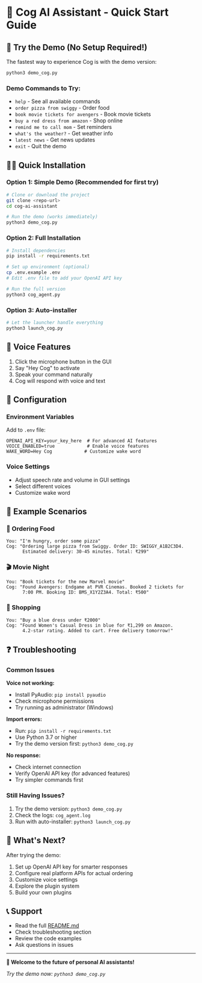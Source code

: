 # 🚀 Cog AI Assistant - Quick Start Guide

## 🎯 Try the Demo (No Setup Required!)

The fastest way to experience Cog is with the demo version:

```bash
python3 demo_cog.py
```

### Demo Commands to Try:
- `help` - See all available commands
- `order pizza from swiggy` - Order food
- `book movie tickets for avengers` - Book movie tickets  
- `buy a red dress from amazon` - Shop online
- `remind me to call mom` - Set reminders
- `what's the weather?` - Get weather info
- `latest news` - Get news updates
- `exit` - Quit the demo

## 🏃‍♂️ Quick Installation

### Option 1: Simple Demo (Recommended for first try)
```bash
# Clone or download the project
git clone <repo-url>
cd cog-ai-assistant

# Run the demo (works immediately)
python3 demo_cog.py
```

### Option 2: Full Installation
```bash
# Install dependencies
pip install -r requirements.txt

# Set up environment (optional)
cp .env.example .env
# Edit .env file to add your OpenAI API key

# Run the full version
python3 cog_agent.py
```

### Option 3: Auto-installer
```bash
# Let the launcher handle everything
python3 launch_cog.py
```

## 🎤 Voice Features

1. Click the microphone button in the GUI
2. Say "Hey Cog" to activate
3. Speak your command naturally
4. Cog will respond with voice and text

## 🔧 Configuration

### Environment Variables
Add to `.env` file:
```env
OPENAI_API_KEY=your_key_here  # For advanced AI features
VOICE_ENABLED=true            # Enable voice features
WAKE_WORD=Hey Cog            # Customize wake word
```

### Voice Settings
- Adjust speech rate and volume in GUI settings
- Select different voices
- Customize wake word

## 🌟 Example Scenarios

### 🍕 Ordering Food
```
You: "I'm hungry, order some pizza"
Cog: "Ordering large pizza from Swiggy. Order ID: SWIGGY_A1B2C3D4. 
      Estimated delivery: 30-45 minutes. Total: ₹299"
```

### 🎬 Movie Night
```
You: "Book tickets for the new Marvel movie"
Cog: "Found Avengers: Endgame at PVR Cinemas. Booked 2 tickets for 
      7:00 PM. Booking ID: BMS_X1Y2Z3A4. Total: ₹500"
```

### 🛒 Shopping
```
You: "Buy a blue dress under ₹2000"
Cog: "Found Women's Casual Dress in blue for ₹1,299 on Amazon. 
      4.2-star rating. Added to cart. Free delivery tomorrow!"
```

## ❓ Troubleshooting

### Common Issues

**Voice not working:**
- Install PyAudio: `pip install pyaudio`
- Check microphone permissions
- Try running as administrator (Windows)

**Import errors:**
- Run: `pip install -r requirements.txt`
- Use Python 3.7 or higher
- Try the demo version first: `python3 demo_cog.py`

**No response:**
- Check internet connection
- Verify OpenAI API key (for advanced features)
- Try simpler commands first

### Still Having Issues?
1. Try the demo version: `python3 demo_cog.py`
2. Check the logs: `cog_agent.log`
3. Run with auto-installer: `python3 launch_cog.py`

## 🎉 What's Next?

After trying the demo:
1. Set up OpenAI API key for smarter responses
2. Configure real platform APIs for actual ordering
3. Customize voice settings
4. Explore the plugin system
5. Build your own plugins

## 📞 Support

- Read the full [README.md](README.md)
- Check troubleshooting section
- Review the code examples
- Ask questions in issues

---

**🤖 Welcome to the future of personal AI assistants!**

*Try the demo now: `python3 demo_cog.py`*